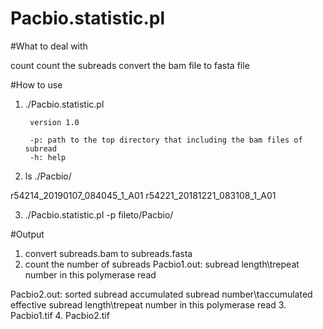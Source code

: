 # Pacbio.statistic.pl

#What to deal with

count count the subreads
convert the bam file to fasta file

#How to use

1. ./Pacbio.statistic.pl

        version 1.0

        -p: path to the top directory that including the bam files of subread
        -h: help


2. ls ./Pacbio/

r54214_20190107_084045_1_A01
r54221_20181221_083108_1_A01

3. ./Pacbio.statistic.pl -p fileto/Pacbio/

#Output

1. convert subreads.bam to subreads.fasta
2. count the number of subreads
  Pacbio1.out: 
  subread length\trepeat number in this polymerase read
  
  Pacbio2.out: sorted subread
  accumulated subread number\taccumulated effective subread length\trepeat number in this polymerase read
 3. Pacbio1.tif
 4. Pacbio2.tif
